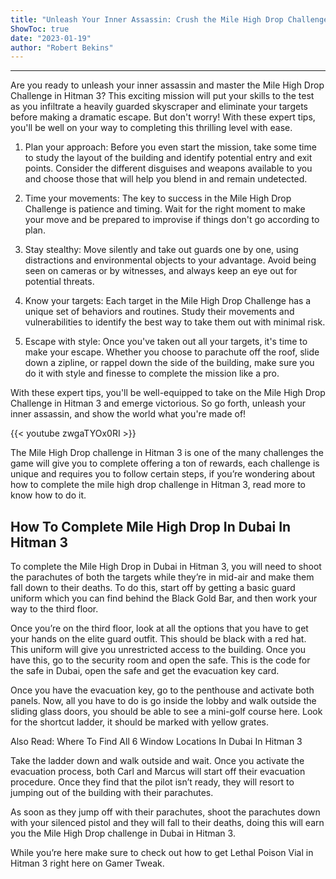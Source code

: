 ```yaml
---
title: "Unleash Your Inner Assassin: Crush the Mile High Drop Challenge in Hitman 3 with These Expert Tips!"
ShowToc: true 
date: "2023-01-19"
author: "Robert Bekins"
---
```

*****
Are you ready to unleash your inner assassin and master the Mile High Drop Challenge in Hitman 3? This exciting mission will put your skills to the test as you infiltrate a heavily guarded skyscraper and eliminate your targets before making a dramatic escape. But don't worry! With these expert tips, you'll be well on your way to completing this thrilling level with ease.

1. Plan your approach: Before you even start the mission, take some time to study the layout of the building and identify potential entry and exit points. Consider the different disguises and weapons available to you and choose those that will help you blend in and remain undetected.

2. Time your movements: The key to success in the Mile High Drop Challenge is patience and timing. Wait for the right moment to make your move and be prepared to improvise if things don't go according to plan.

3. Stay stealthy: Move silently and take out guards one by one, using distractions and environmental objects to your advantage. Avoid being seen on cameras or by witnesses, and always keep an eye out for potential threats.

4. Know your targets: Each target in the Mile High Drop Challenge has a unique set of behaviors and routines. Study their movements and vulnerabilities to identify the best way to take them out with minimal risk.

5. Escape with style: Once you've taken out all your targets, it's time to make your escape. Whether you choose to parachute off the roof, slide down a zipline, or rappel down the side of the building, make sure you do it with style and finesse to complete the mission like a pro.

With these expert tips, you'll be well-equipped to take on the Mile High Drop Challenge in Hitman 3 and emerge victorious. So go forth, unleash your inner assassin, and show the world what you're made of!

{{< youtube zwgaTYOx0RI >}} 



The Mile High Drop challenge in Hitman 3 is one of the many challenges the game will give you to complete offering a ton of rewards, each challenge is unique and requires you to follow certain steps, if you’re wondering about how to complete the mile high drop challenge in Hitman 3, read more to know how to do it.
 
## How To Complete Mile High Drop In Dubai In Hitman 3
 
To complete the Mile High Drop in Dubai in Hitman 3, you will need to shoot the parachutes of both the targets while they’re in mid-air and make them fall down to their deaths. To do this, start off by getting a basic guard uniform which you can find behind the Black Gold Bar, and then work your way to the third floor.
 

 
Once you’re on the third floor, look at all the options that you have to get your hands on the elite guard outfit. This should be black with a red hat. This uniform will give you unrestricted access to the building. Once you have this, go to the security room and open the safe. This is the code for the safe in Dubai, open the safe and get the evacuation key card.
 
Once you have the evacuation key, go to the penthouse and activate both panels. Now, all you have to do is go inside the lobby and walk outside the sliding glass doors, you should be able to see a mini-golf course here. Look for the shortcut ladder, it should be marked with yellow grates.
 
Also Read: Where To Find All 6 Window Locations In Dubai In Hitman 3
 
Take the ladder down and walk outside and wait. Once you activate the evacuation process, both Carl and Marcus will start off their evacuation procedure. Once they find that the pilot isn’t ready, they will resort to jumping out of the building with their parachutes.
 
As soon as they jump off with their parachutes, shoot the parachutes down with your silenced pistol and they will fall to their deaths, doing this will earn you the Mile High Drop challenge in Dubai in Hitman 3.
 
While you’re here make sure to check out how to get Lethal Poison Vial in Hitman 3 right here on Gamer Tweak.




